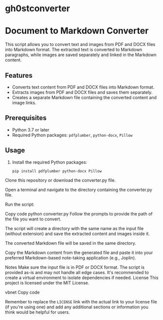 # gh0stconverter
# Document to Markdown Converter

This script allows you to convert text and images from PDF and DOCX files into Markdown format. The extracted text is converted to Markdown paragraphs, while images are saved separately and linked in the Markdown content.

## Features

- Converts text content from PDF and DOCX files into Markdown format.
- Extracts images from PDF and DOCX files and saves them separately.
- Creates a separate Markdown file containing the converted content and image links.

## Prerequisites

- Python 3.7 or later
- Required Python packages: `pdfplumber`, `python-docx`, `Pillow`

## Usage

1. Install the required Python packages:

   ```bash
   pip install pdfplumber python-docx Pillow

Clone this repository or download the converter.py file.

Open a terminal and navigate to the directory containing the converter.py file.

Run the script:

Copy code
python converter.py
Follow the prompts to provide the path of the file you want to convert.

The script will create a directory with the same name as the input file (without extension) and save the extracted content and images inside it.

The converted Markdown file will be saved in the same directory.

Copy the Markdown content from the generated file and paste it into your preferred Markdown-based note-taking application (e.g., Joplin).

Notes
Make sure the input file is in PDF or DOCX format.
The script is provided as-is and may not handle all edge cases.
It's recommended to create a virtual environment to isolate dependencies if needed.
License
This project is licensed under the MIT License.

vbnet
Copy code

Remember to replace the `LICENSE` link with the actual link to your license file (if you're using one) and add any additional sections or information you think would be helpful for users.
